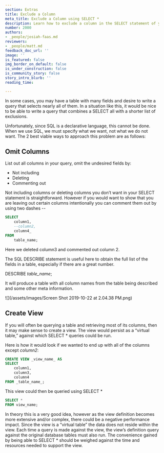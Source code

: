 ```yaml
---
section: Extras
title: Exclude a Column
meta_title: Exclude a Column using SELECT *
description: Learn how to exclude a column in the SELECT statement of your query
number: 2000
authors:
- _people/josiah-faas.md
reviewers:
- _people/matt.md
feedback_doc_url: ''
image: ''
is_featured: false
img_border_on_default: false
is_under_construction: false
is_community_story: false
story_intro_blurb: ''
reading_time: 

---
```

In some cases, you may have a table with many fields and desire to write a query that selects nearly all of them. In a situation like this, it would be nice to be able to write a query that combines a SELECT all with a shorter list of exclusions.

Unfortunately, since SQL is a declarative language, this cannot be done. When we use SQL, we must specify what we want, not what we do not want. The 2 best viable ways to approach this problem are as follows:

## **Omit Columns**

List out all columns in your query, omit the undesired fields by:

* Not including
* Deleting
* Commenting out

Not including columns or deleting columns you don’t want in your SELECT statement is straightforward. However if you would want to show that you are leaving out certain columns intentionally you can comment them out by using two dashes --

```sql
SELECT
	column1,
    --column2,
    column4_
FROM
	table_name;
```

Here we deleted column3 and commented out column 2.

The SQL DESCRIBE statement is useful here to obtain the full list of the fields in a table, especially if there are a great number.

DESCRIBE _table_name_;

It will produce a table with all column names from the table being described and some other meta information.

![](/assets/images/Screen Shot 2019-10-22 at 2.04.38 PM.png)

## **Create View**

If you will often be querying a table and retrieving most of its columns, then it may make sense to create a view. The view would persist as a “virtual table,” against which SELECT * queries could be run.

Here is how it would look if we wanted to end up with all of the columns except _column2_:

```sql
CREATE VIEW _view_name_ AS
SELECT
	column1,
	column3,
	column4
FROM _table_name_;
```

This view could then be queried using SELECT *

```sql
SELECT *
FROM view_name;
```

In theory this is a very good idea, however as the view definition becomes more extensive and/or complex, there could be a negative performance impact. Since the view is a “virtual table” the data does not reside within the view. Each time a query is made against the view, the view’s definition query against the original database tables must also run. The convenience gained by being able to SELECT * should be weighed against the time and resources needed to support the view.